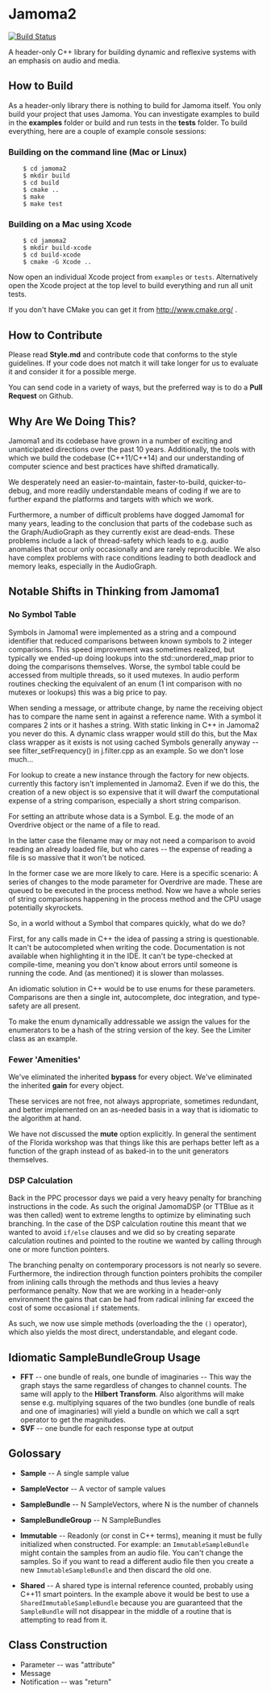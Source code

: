 # Jamoma2
[![Build Status](https://travis-ci.org/jamoma/jamoma2.svg?branch=master)](https://travis-ci.org/jamoma/jamoma2)

A header-only C++ library for building dynamic and reflexive systems with an emphasis on audio and media.

## How to Build

As a header-only library there is nothing to build for Jamoma itself. You only build your project that uses Jamoma.  You can investigate examples to build in the **examples** folder or build and run tests in the **tests** folder. To build everything, here are a couple of example console sessions:

### Building on the command line (Mac or Linux)

```
	$ cd jamoma2
	$ mkdir build
	$ cd build
	$ cmake ..
	$ make
	$ make test
```

### Building on a Mac using Xcode

```
	$ cd jamoma2
	$ mkdir build-xcode
	$ cd build-xcode
	$ cmake -G Xcode ..
```

Now open an individual Xcode project from `examples` or `tests`.  Alternatively open the Xcode project at the top level to build everything and run all unit tests.

If you don't have CMake you can get it from http://www.cmake.org/ .

## How to Contribute

Please read **Style.md** and contribute code that conforms to the style guidelines.  If your code does not match it will take longer for us to evaluate it and consider it for a possible merge.

You can send code in a variety of ways, but the preferred way is to do a **Pull Request** on Github.

## Why Are We Doing This?

Jamoma1 and its codebase have grown in a number of exciting and unanticipated directions over the past 10 years.  Additionally, the tools with which we build the codebase (C++11/C++14) and our understanding of computer science and best practices have shifted dramatically.

We desperately need an easier-to-maintain, faster-to-build, quicker-to-debug, and more readily understandable means of coding if we are to further expand the platforms and targets with which we work.

Furthermore, a number of difficult problems have dogged Jamoma1 for many years, leading to the conclusion that parts of the codebase such as the Graph/AudioGraph as they currently exist are dead-ends. These problems include a lack of thread-safety which leads to e.g. audio anomalies that occur only occasionally and are rarely reproducible. We also have complex problems with race conditions leading to both deadlock and memory leaks, especially in the AudioGraph.


## Notable Shifts in Thinking from Jamoma1

### No Symbol Table

Symbols in Jamoma1 were implemented as a string and a compound identifier that reduced comparisons between known symbols to 2 integer comparisons.  This speed improvement was sometimes realized, but typically we ended-up doing lookups into the std::unordered_map prior to doing the comparisons themselves.  Worse, the symbol table could be accessed from multiple threads, so it used mutexes.  In audio perform routines checking the equivalent of an enum (1 int comparison with no mutexes or lookups) this was a big price to pay.

When sending a message, or attribute change, by name the receiving object has to compare the name sent in against a reference name. With a symbol it compares 2 ints or it hashes a string. With static linking in C++ in Jamoma2 you never do this. A dynamic class wrapper would still do this, but the Max class wrapper as it exists is not using cached Symbols generally anyway -- see filter_setFrequency() in j.filter.cpp as an example. So we don't lose much...

For lookup to create a new instance through the factory for new objects. currently this factory isn't implemented in Jamoma2. Even if we do this, the creation of a new object is so expensive that it will dwarf the computational expense of a string comparison, especially a short string comparison.

For setting an attribute whose data is a Symbol. E.g. the mode of an Overdrive object or the name of a file to read.

In the latter case the filename may or may not need a comparison to avoid reading an already loaded file, but who cares -- the expense of reading a file is so massive that it won't be noticed.

In the former case we are more likely to care. Here is a specific scenario: A series of changes to the mode parameter for Overdrive are made. These are queued to be executed in the process method. Now we have a whole series of string comparisons happening in the process method and the CPU usage potentially skyrockets.

So, in a world without a Symbol that compares quickly, what do we do?

First, for any calls made in C++ the idea of passing a string is questionable. It can't be autocompleted when writing the code. Documentation is not available when highlighting it in the IDE. It can't be type-checked at compile-time, meaning you don't know about errors until someone is running the code. And (as mentioned) it is slower than molasses.

An idiomatic solution in C++ would be to use enums for these parameters. Comparisons are then a single int, autocomplete, doc integration, and type-safety are all present.

To make the enum dynamically addressable we assign the values for the enumerators to be a hash of the string version of the key.  See the Limiter class as an example.


### Fewer 'Amenities'

We've eliminated the inherited **bypass** for every object.
We've eliminated the inherited **gain** for every object.

These services are not free, not always appropriate, sometimes redundant, and better implemented on an as-needed basis in a way that is idiomatic to the algorithm at hand.

We have not discussed the **mute** option explicitly. In general the sentiment of the Florida workshop was that things like this are perhaps better left as a function of the graph instead of as baked-in to the unit generators themselves.

### DSP Calculation

Back in the PPC processor days we paid a very heavy penalty for branching instructions in the code. As such the original JamomaDSP (or TTBlue as it was then called) went to extreme lengths to optimize by eliminating such branching.  In the case of the DSP calculation routine this meant that we wanted to avoid `if/else` clauses and we did so by creating separate calculation routines and pointed to the routine we wanted by calling through one or more function pointers.

The branching penalty on contemporary processors is not nearly so severe. Furthermore, the indirection through function pointers prohibits the compiler from inlining calls through the methods and thus levies a heavy performance penalty.  Now that we are working in a header-only environment the gains that can be had from radical inlining far exceed the cost of some occasional `if` statements.

As such, we now use simple methods (overloading the the `()` operator), which also yields the most direct, understandable, and elegant code.




## Idiomatic SampleBundleGroup Usage

* **FFT** -- one bundle of reals, one bundle of imaginaries -- This way the graph stays the same regardless of changes to channel counts.  The same will apply to the **Hilbert Transform**.  Also algorithms will make sense e.g. multiplying squares of the two bundles (one bundle of reals and one of imaginaries) will yield a bundle on which we call a sqrt operator to get the magnitudes.
* **SVF** -- one bundle for each response type at output


## Golossary

* **Sample** -- A single sample value
* **SampleVector** -- A vector of sample values
* **SampleBundle** -- N SampleVectors, where N is the number of channels
* **SampleBundleGroup** -- N SampleBundles

* **Immutable** -- Readonly (or const in C++ terms), meaning it must be fully initialized when constructed. For example: an `ImmutableSampleBundle` might contain the samples from an audio file. You can't change the samples. So if you want to read a different audio file then you create a new `ImmutableSampleBundle` and then discard the old one.
* **Shared** -- A shared type is internal reference counted, probably using C++11 smart pointers. In the example above it would be best to use a `SharedImmutableSampleBundle` because you are guaranteed that the `SampleBundle` will not disappear in the middle of a routine that is attempting to read from it.


## Class Construction

* Parameter -- was "attribute"
* Message
* Notification -- was "return"

